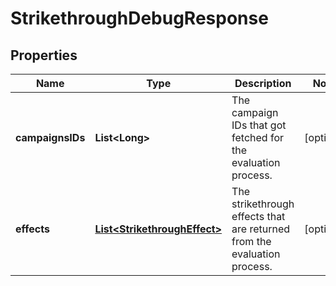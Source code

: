 

# StrikethroughDebugResponse

## Properties

Name | Type | Description | Notes
------------ | ------------- | ------------- | -------------
**campaignsIDs** | **List&lt;Long&gt;** | The campaign IDs that got fetched for the evaluation process. |  [optional]
**effects** | [**List&lt;StrikethroughEffect&gt;**](StrikethroughEffect.md) | The strikethrough effects that are returned from the evaluation process. |  [optional]



